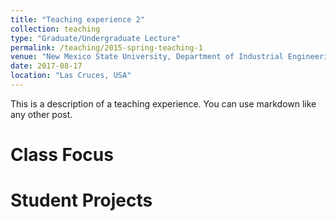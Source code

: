 ```yaml
---
title: "Teaching experience 2"
collection: teaching
type: "Graduate/Undergraduate Lecture"
permalink: /teaching/2015-spring-teaching-1
venue: "New Mexico State University, Department of Industrial Engineering"
date: 2017-08-17
location: "Las Cruces, USA"
---
```


This is a description of a teaching experience. You can use markdown like any other post.

Class Focus
======

Student Projects
======
